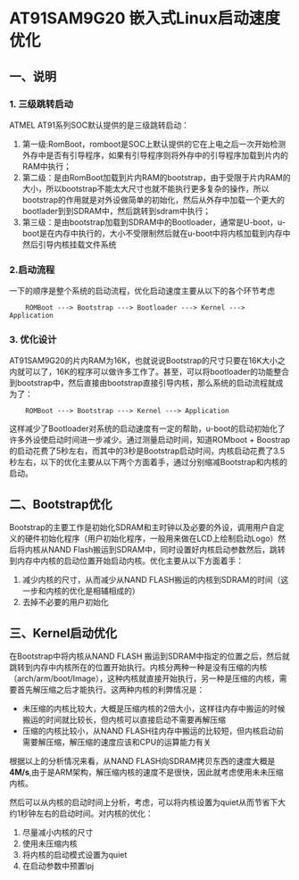 # AT91SAM9G20 嵌入式Linux启动速度优化

## 一、说明

### 1. 三级跳转启动
ATMEL AT91系列SOC默认提供的是三级跳转启动：

1. 第一级:RomBoot，romboot是SOC上默认提供的它在上电之后一次开始检测外存中是否有引导程序，如果有引导程序则将外存中的引导程序加载到片内的RAM中执行；
2. 第二级：是由RomBoot加载到片内RAM的bootstrap，由于受限于片内RAM的大小，所以bootstrap不能太大尺寸也就不能执行更多复杂的操作，所以bootstrap的作用就是对外设做简单的初始化，然后从外存中加载一个更大的bootlader到到SDRAM中，然后跳转到sdram中执行；
3. 第三级：是由bootstrap加载到SDRAM中的Bootloader，通常是U-boot，u-boot是在内存中执行的，大小不受限制然后就在u-boot中将内核加载到内存中然后引导内核挂载文件系统

### 2.启动流程
一下的顺序是整个系统的启动流程，优化启动速度主要从以下的各个环节考虑

		ROMBoot ---> Bootstrap ---> Bootloader ---> Kernel ---> Application

### 3. 优化设计
AT91SAM9G20的片内RAM为16K，也就说说Bootstrap的尺寸只要在16K大小之内就可以了，16K的程序可以做许多工作了。甚至，可以将bootloader的功能整合到bootstrap中，然后直接由bootstrap直接引导内核，那么系统的启动流程就成为了：

		ROMBoot ---> Bootstrap ---> Kernel ---> Application

这样减少了Bootloader对系统的启动速度有一定的帮助，u-boot的启动初始化了许多外设使启动时间进一步减少。通过测量启动时间，知道ROMboot + Boostrap的启动花费了5秒左右，而其中的3秒是Bootstrap启动时间，内核启动花费了3.5秒左右，以下的优化主要从以下两个方面着手，通过分别缩减Bootstrap和内核的启动。


## 二、Bootstrap优化

Bootstrap的主要工作是初始化SDRAM和主时钟以及必要的外设，调用用户自定义的硬件初始化程序（用户初始化程序，一般用来做在LCD上绘制启动Logo）然后将内核从NAND Flash搬运到SDRAM中，同时设置好内核启动参数然后，跳转到内存中内核的启动位置开始启动内核。优化主要从以下方面着手：

1. 减少内核的尺寸，从而减少从NAND FLASH搬运的内核到SDRAM的时间（这一步和内核的优化是相辅相成的）
2. 去掉不必要的用户初始化

## 三、Kernel启动优化

在Bootstrap中将内核从NAND FLASH 搬运到SDRAM中指定的位置之后，然后就跳转到内存中内核所在的位置开始执行。内核分两种一种是没有压缩的内核（arch/arm/boot/Image），这种内核就直接开始执行，另一种是压缩的内核，需要首先解压缩之后才能执行。这两种内核的利弊情况是：

- 未压缩的内核比较大，大概是压缩内核的2倍大小，这样往内存中搬运的时候搬运的时间就比较长，但内核可以直接启动不需要再解压缩
- 压缩的内核比较小，从NAND FLASH往内存中搬运的比较短，但内核启动前需要解压缩，解压缩的速度应该和CPU的运算能力有关

根据以上的分析情况来看，从NAND FLASH向SDRAM拷贝东西的速度大概是**4M/s**,由于是ARM架构，解压缩内核的速度不是很快，因此就考虑使用未未压缩内核。

然后可以从内核的启动时间上分析，考虑，可以将内核设置为quiet从而节省下大约1秒钟左右的启动时间。对内核的优化：

1. 尽量减小内核的尺寸
2. 使用未压缩内核
3. 将内核的启动模式设置为quiet
4. 在启动参数中预置lpj


